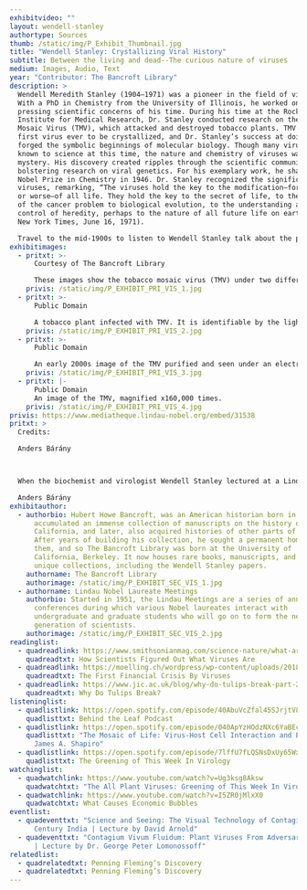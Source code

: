 ```yaml
---
exhibitvideo: ""
layout: wendell-stanley
authortype: Sources
thumb: /static/img/P_Exhibit_Thumbnail.jpg
title: "Wendell Stanley: Crystallizing Viral History"
subtitle: Between the living and dead--The curious nature of viruses
medium: Images, Audio, Text
year: "Contributor: The Bancroft Library"
description: >
  Wendell Meredith Stanley (1904–1971) was a pioneer in the field of virology.
  With a PhD in Chemistry from the University of Illinois, he worked on many
  pressing scientific concerns of his time. During his time at the Rockefeller
  Institute for Medical Research, Dr. Stanley conducted research on the Tobacco
  Mosaic Virus (TMV), which attacked and destroyed tobacco plants. TMV was the
  first virus ever to be crystallized, and Dr. Stanley’s success at doing so
  forged the symbolic beginnings of molecular biology. Though many viruses were
  known to science at this time, the nature and chemistry of viruses was a
  mystery. His discovery created ripples through the scientific community,
  bolstering research on viral genetics. For his exemplary work, he shared the
  Nobel Prize in Chemistry in 1946. Dr. Stanley recognized the significance of
  viruses, remarking, “The viruses hold the key to the modification—for better
  or worse—of all life. They hold the key to the secret of life, to the solution
  of the cancer problem to biological evolution, to the understanding and
  control of heredity, perhaps to the nature of all future life on earth” (The
  New York Times, June 16, 1971).

  Travel to the mid-1900s to listen to Wendell Stanley talk about the philosophy and chemistry of viruses, and look at the virus that changed history.
exhibitimages:
  - pritxt: >-
      Courtesy of The Bancroft Library 

      These images show the tobacco mosaic virus (TMV) under two different magnifications. Even under an electron microscope, with the virus magnified 20,000 times, the structure of these microorganisms is indiscernible. Taken in 1948, this photo came 13 years after Wendell Stanley’s crystallization of the virus. To find the molecular components of a virus, without even these highly magnified images, was a true feat in the history of science. Stanley’s discovery that the virus consisted of proteins and RNA (ribonucleic acid) paved the way for the future of virology.
    privis: /static/img/P_EXHIBIT_PRI_VIS_1.jpg
  - pritxt: >-
      Public Domain

      A tobacco plant infected with TMV. It is identifiable by the lighter green colour spreading into the leaves.
    privis: /static/img/P_EXHIBIT_PRI_VIS_2.jpg
  - pritxt: >-
      Public Domain

      An early 2000s image of the TMV purified and seen under an electron microscope.
    privis: /static/img/P_EXHIBIT_PRI_VIS_3.jpg
  - pritxt: |-
      Public Domain
      An image of the TMV, magnified x160,000 times.
    privis: /static/img/P_EXHIBIT_PRI_VIS_4.jpg
privis: https://www.mediatheque.lindau-nobel.org/embed/31538
pritxt: >
  Credits: 

  Anders Bárány



  When the biochemist and virologist Wendell Stanley lectured at a Lindau meeting for the first time, he started by expressing his concern about speaking before such a mixed audience, ranging from young students to experts of Nobel calibre. Listening to his talk today, one can only admire the way that Stanley (almost like the explorer looking for Dr. Livingstone) finds his way through a subject area so difficult as viruses. He gives the historical background from the discovery of viruses up to the 1930’s, when he managed to crystallize the first virus to be discovered, the tobacco mosaic virus TMV. From Stanley’s work it is known that viruses contain both protein and nucleic acid, but since viruses cannot multiply outside of living cells, there is still today a question if they should be looked upon as being alive or not. Stanley refers to Aristotle’s hypothesis that a clear boundary between living matter and dead matter maybe even is non-existent, but for the TMV he declares that his research shows that the whole virus activity is a pure molecular property. It may be of some interest, in this connection, to know that Alfred Nobel wrote in the margin of one of his books “Are atoms in living matter alive and atoms in inert matter dead?”. Life and death also enters Stanley’s lecture in another way. This is through the story of the poliomyelitis virus and the attempts to find a safe vaccine. There had been some horrible outbursts of polio in the US and the western world in the 1940’s and early 1950’s. This led some researchers, among them Jonas Salk, to bypass the normal scientific procedure of publishing even small step advances, for other scientists to look critically into. As Stanley puts it, Credits: 

  Anders Bárány
exhibitauthor:
  - authorbio: Hubert Howe Bancroft, was an American historian born in 1832,
      accumulated an immense collection of manuscripts on the history of
      California, and later, also acquired histories of other parts of the US.
      After years of building his collection, he sought a permanent home for
      them, and so The Bancroft Library was born at the University of
      California, Berkeley. It now houses rare books, manuscripts, and other
      unique collections, including the Wendell Stanley papers.
    authorname: The Bancroft Library
    authorimage: /static/img/P_EXHIBIT_SEC_VIS_1.jpg
  - authorname: Lindau Nobel Laureate Meetings
    authorbio: Started in 1951, the Lindau Meetings are a series of annual
      conferences during which various Nobel laureates interact with
      undergraduate and graduate students who will go on to form the next
      generation of scientists.
    authorimage: /static/img/P_EXHIBIT_SEC_VIS_2.jpg
readinglist:
  - quadreadlink: https://www.smithsonianmag.com/science-nature/what-are-viruses-history-tobacco-mosaic-disease-180974480/
    quadreadtxt: How Scientists Figured Out What Viruses Are
  - quadreadlink: https://moelling.ch/wordpress/wp-content/uploads/2018/01/Rev_Roum-_Tulipomania-3.pdf
    quadreadtxt: The First Financial Crisis By Viruses
  - quadreadlink: https://www.jic.ac.uk/blog/why-do-tulips-break-part-2/
    quadreadtxt: Why Do Tulips Break?
listeninglist:
  - quadlistlink: https://open.spotify.com/episode/40AbuVcZfal45SJrjtV8HL
    quadlisttxt: Behind the Leaf Podcast
  - quadlistlink: https://open.spotify.com/episode/040ApYzHOdzNXc6YaBEcv9
    quadlisttxt: "The Mosaic of Life: Virus-Host Cell Interaction and Evolution with
      James A. Shapiro"
  - quadlistlink: https://open.spotify.com/episode/7lffU7fLQSNsDxUy65WxDi
    quadlisttxt: The Greening of This Week In Virology
watchinglist:
  - quadwatchlink: https://www.youtube.com/watch?v=Ug3ksg8Aksw
    quadwatchtxt: "The All Plant Viruses: Greening of This Week In Virology"
  - quadwatchlink: https://www.youtube.com/watch?v=I5ZR0jMlxX0
    quadwatchtxt: What Causes Economic Bubbles
eventlist:
  - quadeventtxt: "Science and Seeing: The Visual Technology of Contagion in 19th
      Century India | Lecture by David Arnold"
  - quadeventtxt: "Contagium Vivum Fluidum: Plant Viruses From Adversaries To Allies
      | Lecture by Dr. George Peter Lomonossoff"
relatedlist:
  - quadrelatedtxt: Penning Fleming’s Discovery
  - quadrelatedtxt: Penning Fleming’s Discovery
---
```

